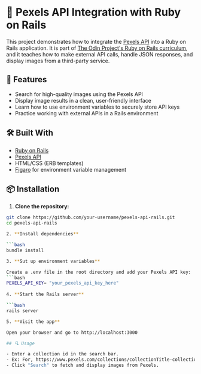 # 📸 Pexels API Integration with Ruby on Rails

This project demonstrates how to integrate the [Pexels API](https://www.pexels.com/api/) into a Ruby on Rails application. It is part of [The Odin Project's Ruby on Rails curriculum](https://www.theodinproject.com/lessons/ruby-on-rails-pexels-api), and it teaches how to make external API calls, handle JSON responses, and display images from a third-party service.

## 🚀 Features

- Search for high-quality images using the Pexels API
- Display image results in a clean, user-friendly interface
- Learn how to use environment variables to securely store API keys
- Practice working with external APIs in a Rails environment

## 🛠️ Built With

- [Ruby on Rails](https://rubyonrails.org/)
- [Pexels API](https://www.pexels.com/api/)
- HTML/CSS (ERB templates)
- [Figaro](https://github.com/laserlemon/figaro) for environment variable management

## 📦 Installation

1. **Clone the repository:**

  ```bash
  git clone https://github.com/your-username/pexels-api-rails.git
  cd pexels-api-rails

2. **Install dependencies**

  ```bash
  bundle install

3. **Sut up environment variables**

  Create a .env file in the root directory and add your Pexels API key:
  ```bash
  PEXELS_API_KEY= "your_pexels_api_key_here"
   
4. **Start the Rails server**

  ```bash
  rails server

5. **Visit the app**
  
  Open your browser and go to http://localhost:3000

## 🔍 Usage

- Enter a collection id in the search bar.
- Ex: For, https://www.pexels.com/collections/collectionTitle-collectionID/, the ID would be: collectionID
- Click "Search" to fetch and display images from Pexels.